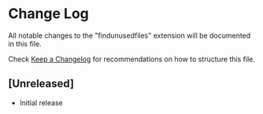 # Change Log

All notable changes to the "findunusedfiles" extension will be documented in this file.

Check [Keep a Changelog](http://keepachangelog.com/) for recommendations on how to structure this file.

## [Unreleased]

- Initial release